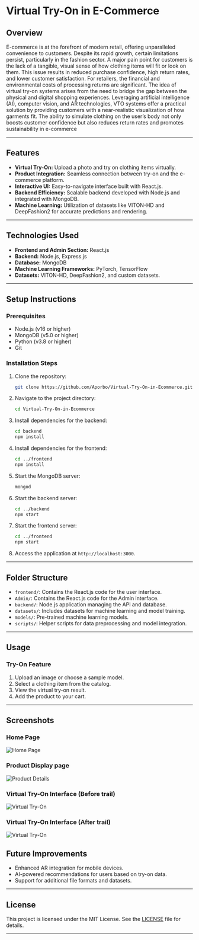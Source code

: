 # Virtual Try-On in E-Commerce

## Overview

E-commerce is at the forefront of modern retail, offering unparalleled convenience to customers. Despite its rapid growth, certain limitations persist, particularly in the fashion sector.
A major pain point for customers is the lack of a tangible, visual sense of how clothing items
will fit or look on them. This issue results in reduced purchase confidence, high return rates,
and lower customer satisfaction. For retailers, the financial and environmental costs of processing returns are significant. The idea of virtual try-on systems arises from the need to bridge the
gap between the physical and digital shopping experiences. Leveraging artificial intelligence
(AI), computer vision, and AR technologies, VTO systems offer a practical solution by providing customers with a near-realistic visualization of how garments fit. The ability to simulate
clothing on the user’s body not only boosts customer confidence but also reduces return rates
and promotes sustainability in e-commerce

---

## Features

- **Virtual Try-On:** Upload a photo and try on clothing items virtually.
- **Product Integration:** Seamless connection between try-on and the e-commerce platform.
- **Interactive UI:** Easy-to-navigate interface built with React.js.
- **Backend Efficiency:** Scalable backend developed with Node.js and integrated with MongoDB.
- **Machine Learning:** Utilization of datasets like VITON-HD and DeepFashion2 for accurate predictions and rendering.

---

## Technologies Used

- **Frontend and Admin Section:** React.js
- **Backend:** Node.js, Express.js
- **Database:** MongoDB
- **Machine Learning Frameworks:** PyTorch, TensorFlow
- **Datasets:** VITON-HD, DeepFashion2, and custom datasets.

---

## Setup Instructions

### Prerequisites

- Node.js (v16 or higher)
- MongoDB (v5.0 or higher)
- Python (v3.8 or higher)
- Git

### Installation Steps

1. Clone the repository:
   ```bash
   git clone https://github.com/Aporbo/Virtual-Try-On-in-Ecommerce.git
   ```

2. Navigate to the project directory:
   ```bash
   cd Virtual-Try-On-in-Ecommerce
   ```

3. Install dependencies for the backend:
   ```bash
   cd backend
   npm install
   ```

4. Install dependencies for the frontend:
   ```bash
   cd ../frontend
   npm install
   ```


5. Start the MongoDB server:
   ```bash
   mongod
   ```

6. Start the backend server:
   ```bash
   cd ../backend
   npm start
   ```

7. Start the frontend server:
   ```bash
   cd ../frontend
   npm start
   ```

8. Access the application at `http://localhost:3000`.

---

## Folder Structure

- `frontend/`: Contains the React.js code for the user interface.
- `Admin/`: Contains the React.js code for the Admin interface.
- `backend/`: Node.js application managing the API and database.
- `datasets/`: Includes datasets for machine learning and model training.
- `models/`: Pre-trained machine learning models.
- `scripts/`: Helper scripts for data preprocessing and model integration.

---

## Usage

### Try-On Feature

1. Upload an image or choose a sample model.
2. Select a clothing item from the catalog.
3. View the virtual try-on result.
4. Add the product to your cart.

---

## Screenshots

### Home Page
![Home Page](Screenshots/Homepage.png)

### Product Display page
![Product Details](Screenshots/ProductDisplay.png)

### Virtual Try-On Interface (Before trail)
![Virtual Try-On](Screenshots/TrialBefore.png)

### Virtual Try-On Interface (After trail)
![Virtual Try-On](Screenshots/TrialAfter.png)


## Future Improvements

- Enhanced AR integration for mobile devices.
- AI-powered recommendations for users based on try-on data.
- Support for additional file formats and datasets.

---


## License

This project is licensed under the MIT License. See the [LICENSE](LICENSE) file for details.

---

